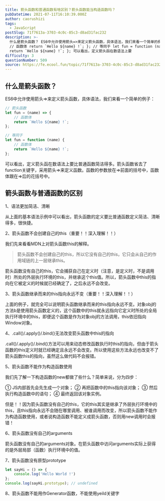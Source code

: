 ```yaml
---
title: 箭头函数和普通函数有啥区别？箭头函数能当构造函数吗？
pubDatetime: 2021-07-11T16:10:39.000Z
author: caorushizi
tags:
  - JavaScript
postSlug: 71f7613a-3703-4c0c-85c3-d8ad31fac232
description: >-
  什么是箭头函数？ ES6中允许使用箭头=>来定义箭头函数，具体语法，我们来看一个简单的例子： // 箭头函数 let fun = (name) => {
  // 函数体 return `Hello ${name} !`; }; // 等同于 let fun = function (name) { // 函数体
  return `Hello ${name} !`; }; 可以看出，定义箭头函在数语法上要
difficulty: 3
questionNumber: 509
source: https://fe.ecool.fun/topic/71f7613a-3703-4c0c-85c3-d8ad31fac232
---
```


## 什么是箭头函数？

ES6中允许使用箭头=>来定义箭头函数，具体语法，我们来看一个简单的例子：

```js
// 箭头函数
let fun = (name) => {
    // 函数体
    return `Hello ${name} !`;
};

// 等同于
let fun = function (name) {
    // 函数体
    return `Hello ${name} !`;
};
```

可以看出，定义箭头函在数语法上要比普通函数简洁得多。箭头函数省去了function关键字，采用箭头=>来定义函数。函数的参数放在=>前面的括号中，函数体跟在=>后的花括号中。

## 箭头函数与普通函数的区别

1、语法更加简洁、清晰

从上面的基本语法示例中可以看出，箭头函数的定义要比普通函数定义简洁、清晰得多，很快捷。

2、箭头函数不会创建自己的this（重要！！深入理解！！）

我们先来看看MDN上对箭头函数this的解释。

> 箭头函数不会创建自己的this，所以它没有自己的this，它只会从自己的作用域链的上一层继承this。

箭头函数没有自己的this，它会捕获自己在定义时（注意，是定义时，不是调用时）所处的外层执行环境的this，并继承这个this值。所以，箭头函数中this的指向在它被定义的时候就已经确定了，之后永远不会改变。

3、箭头函数继承而来的this指向永远不变（重要！！深入理解！！）

上面的例子，就完全可以说明箭头函数继承而来的this指向永远不变。对象obj的方法b是使用箭头函数定义的，这个函数中的this就永远指向它定义时所处的全局执行环境中的this，即便这个函数是作为对象obj的方法调用，this依旧指向Window对象。

4、.call()/.apply()/.bind()无法改变箭头函数中this的指向

.call()/.apply()/.bind()方法可以用来动态修改函数执行时this的指向，但由于箭头函数的this定义时就已经确定且永远不会改变。所以使用这些方法永远也改变不了箭头函数this的指向，虽然这么做代码不会报错。

5、箭头函数不能作为构造函数使用

我们先了解一下构造函数的new都做了些什么？简单来说，分为四步： 

① JS内部首先会先生成一个对象； 
② 再把函数中的this指向该对象；
③ 然后执行构造函数中的语句；
④ 最终返回该对象实例。

但是！！因为箭头函数没有自己的this，它的this其实是继承了外层执行环境中的this，且this指向永远不会随在哪里调用、被谁调用而改变，所以箭头函数不能作为构造函数使用，或者说构造函数不能定义成箭头函数，否则用new调用时会报错！

6、箭头函数没有自己的arguments

箭头函数没有自己的arguments对象。在箭头函数中访问arguments实际上获得的是外层局部（函数）执行环境中的值。

7、箭头函数没有原型prototype

```js
let sayHi = () => {
    console.log('Hello World !')
};
console.log(sayHi.prototype); // undefined
```

8、箭头函数不能用作Generator函数，不能使用yeild关键字


